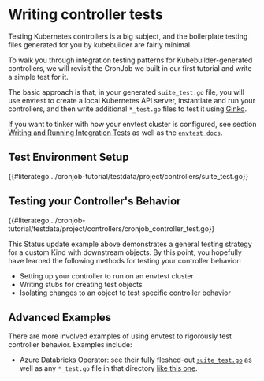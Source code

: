 # Writing controller tests

Testing Kubernetes controllers is a big subject, and the boilerplate testing
files generated for you by kubebuilder are fairly minimal.

To walk you through integration testing patterns for Kubebuilder-generated controllers, we will revisit the CronJob we built in our first tutorial and write a simple test for it.

The basic approach is that, in your generated `suite_test.go` file, you will use envtest to create a local Kubernetes API server, instantiate and run your controllers, and then write additional `*_test.go` files to test it using [Ginko](http://onsi.github.io/ginkgo).

If you want to tinker with how your envtest cluster is configured, see section [Writing and Running Integration Tests](/reference/testing/envtest.md) as well as the [`envtest docs`](https://godoc.org/github.com/kubernetes-sigs/controller-runtime/pkg/envtest).

## Test Environment Setup

{{#literatego ../cronjob-tutorial/testdata/project/controllers/suite_test.go}}

## Testing your Controller's Behavior

{{#literatego ../cronjob-tutorial/testdata/project/controllers/cronjob_controller_test.go}}

This Status update example above demonstrates a general testing strategy for a custom Kind with downstream objects. By this point, you hopefully have learned the following methods for testing your controller behavior:

* Setting up your controller to run on an envtest cluster
* Writing stubs for creating test objects
* Isolating changes to an object to test specific controller behavior

## Advanced Examples

There are more involved examples of using envtest to rigorously test controller behavior. Examples include:

* Azure Databricks Operator: see their fully fleshed-out
  [`suite_test.go`](https://github.com/microsoft/azure-databricks-operator/blob/0f722a710fea06b86ecdccd9455336ca712bf775/controllers/suite_test.go)
  as well as any `*_test.go` file in that directory [like this
  one](https://github.com/microsoft/azure-databricks-operator/blob/0f722a710fea06b86ecdccd9455336ca712bf775/controllers/secretscope_controller_test.go).
